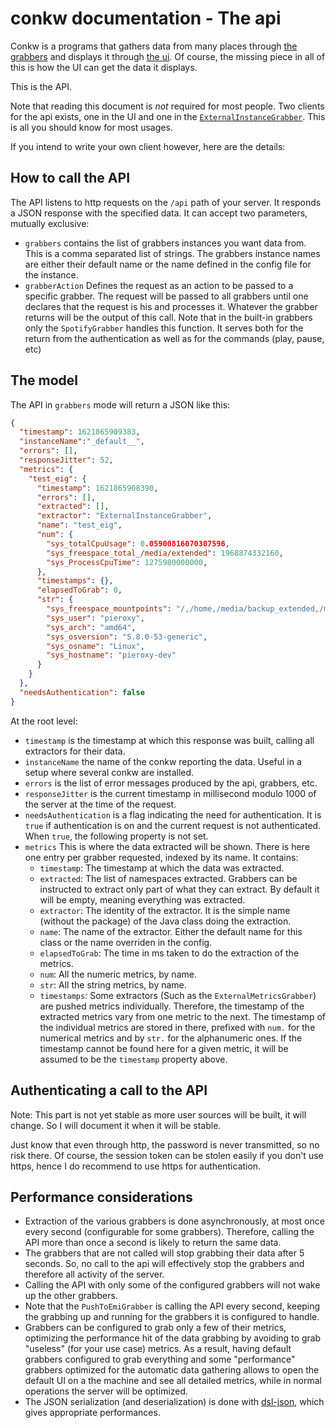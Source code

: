 # conkw documentation - The api

Conkw is a programs that gathers data from many places through [the grabbers](LIST_GRABBERS.md) and displays it through [the ui](UI.md). Of course, the missing piece in all of this is how the UI can get the data it displays.

This is the API. 

Note that reading this document is *not* required for most people. Two clients for the api exists, one in the UI and one in the [`ExternalInstanceGrabber`](GRABBER_EIG.md). This is all you should know for most usages.

If you intend to write your own client however, here are the details:

## How to call the API

The API listens to http requests on the `/api` path of your server. It responds a JSON response with the specified data. It can accept two parameters, mutually exclusive:

* `grabbers` contains the list of grabbers instances you want data from. This is a comma separated list of strings. The grabbers instance names are either their default name or the name defined in the config file for the instance.
* `grabberAction` Defines the request as an action to be passed to a specific grabber. The request will be passed to all grabbers until one declares that the request is his and processes it. Whatever the grabber returns will be the output of this call. Note that in the built-in grabbers only the `SpotifyGrabber` handles this function. It serves both for the return from the authentication as well as for the commands (play, pause, etc)


## The model
The API in `grabbers` mode will return a JSON like this:

```json
{
  "timestamp": 1621865909383,
  "instanceName":"_default__",
  "errors": [],
  "responseJitter": 52,
  "metrics": {
    "test_eig": {
      "timestamp": 1621865908390,
      "errors": [],
      "extracted": [],
      "extractor": "ExternalInstanceGrabber",
      "name": "test_eig",
      "num": {
        "sys_totalCpuUsage": 0.05900816070307596,
        "sys_freespace_total_/media/extended": 1968874332160,
        "sys_ProcessCpuTime": 1275980000000,
      },
      "timestamps": {},
      "elapsedToGrab": 0,
      "str": {
        "sys_freespace_mountpoints": "/,/home,/media/backup_extended,/media/extended,/media/Travail,/media/movies,/media/rw-media",
        "sys_user": "pieroxy",
        "sys_arch": "amd64",
        "sys_osversion": "5.8.0-53-generic",
        "sys_osname": "Linux",
        "sys_hostname": "pieroxy-dev"
      }
    }
  },
  "needsAuthentication": false
}
```

At the root level:

* `timestamp` is the timestamp at which this response was built, calling all extractors for their data.
* `instanceName` the name of the conkw reporting the data. Useful in a setup where several conkw are installed.
* `errors` is the list of error messages produced by the api, grabbers, etc.
* `responseJitter` is the current timestamp in millisecond modulo 1000 of the server at the time of the request. 
* `needsAuthentication` is a flag indicating the need for authentication. It is `true` if authentication is on and the current request is not authenticated. When `true`, the following property is not set.
* `metrics` This is where the data extracted will be shown. There is here one entry per grabber requested, indexed by its name. It contains:
   * `timestamp`: The timestamp at which the data was extracted.
   * `extracted`: The list of namespaces extracted. Grabbers can be instructed to extract only part of what they can extract. By default it will be empty, meaning everything was extracted.
   * `extractor`: The identity of the extractor. It is the simple name (without the package) of the Java class doing the extraction.
   * `name`: The name of the extractor. Either the default name for this class or the name overriden in the config.
   * `elapsedToGrab`: The time in ms taken to do the extraction of the metrics.
   * `num`: All the numeric metrics, by name.
   * `str`: All the string metrics, by name.
   * `timestamps`: Some extractors (Such as the `ExternalMetricsGrabber`) are pushed metrics individually. Therefore, the timestamp of the extracted metrics vary from one metric to the next. The timestamp of the individual metrics are stored in there, prefixed with `num.` for the numerical metrics and by `str.` for the alphanumeric ones. If the timestamp cannot be found here for a given metric, it will be assumed to be the `timestamp` property above.


## Authenticating a call to the API

Note: This part is not yet stable as more user sources will be built, it will change. So I will document it when it will be stable.

Just know that even through http, the password is never transmitted, so no risk there. Of course, the session token can be stolen easily if you don't use https, hence I do recommend to use https for authentication.

## Performance considerations

* Extraction of the various grabbers is done asynchronously, at most once every second (configurable for some grabbers). Therefore, calling the API more than once a second is likely to return the same data.
* The grabbers that are not called will stop grabbing their data after 5 seconds. So, no call to the api will effectively stop the grabbers and therefore all activity of the server.
* Calling the API with only some of the configured grabbers will not wake up the other grabbers. 
* Note that the `PushToEmiGrabber` is calling the API every second, keeping the grabbing up and running for the grabbers it is configured to handle.
* Grabbers can be configured to grab only a few of their metrics, optimizing the performance hit of the data grabbing by avoiding to grab "useless" (for your use case) metrics. As a result, having default grabbers configured to grab everything and some "performance" grabbers optimized for the automatic data gathering allows to open the default UI on a the machine and see all detailed metrics, while in normal operations the server will be optimized.
* The JSON serialization (and deserialization) is done with [dsl-json](https://github.com/ngs-doo/dsl-json/), which gives appropriate performances.

